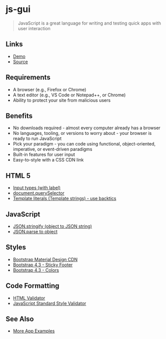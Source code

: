 # js-gui

> JavaScript is a great language for writing and testing quick apps with user interaction

## Links

- [Demo](https://deepakmalempati.github.io/js-gui/index.html)
- [Source](https://github.com/Deepakmalempati/js-gui)

## Requirements

- A browser (e.g., Firefox or Chrome)
- A text editor (e.g., VS Code or Notepad++, or Chrome)
- Ability to protect your site from malicious users

## Benefits

- No downloads required - almost every computer already has a browser
- No languages, tooling, or versions to worry about - your browser is ready to run JavaScript
- Pick your paradigm - you can code using functional, object-oriented, imperative, or event-driven paradigms
- Built-in features for user input
- Easy-to-style with a CSS CDN link

## HTML 5

- [Input types (with label)](https://developer.mozilla.org/en-US/docs/Web/HTML/Element/input)
- [document.querySelector](https://developer.mozilla.org/en-US/docs/Web/API/Document/querySelector)
- [Template literals (Template strings) - use backtics](https://developer.mozilla.org/en-US/docs/Web/JavaScript/Reference/Template_literals)

## JavaScript

- [JSON.stringify (object to JSON string)](https://developer.mozilla.org/en-US/docs/Web/JavaScript/Reference/Global_Objects/JSON/stringify)
- [JSON.parse to object](https://developer.mozilla.org/en-US/docs/Web/JavaScript/Reference/Global_Objects/JSON/parse)

## Styles

- [Bootstrap Material Design CDN](https://mdbootstrap.com/md-bootstrap-cdn/)
- [Bootstrap 4.3 - Sticky Footer](https://getbootstrap.com/docs/4.3/examples/sticky-footer/)
- [Bootstrap 4.3 - Colors](https://getbootstrap.com/docs/4.3/utilities/colors/)

## Code Formatting

- [HTML Validator](https://validator.w3.org/)
- [JavaScript Standard Style Validator](https://standardjs.com/demo.html)

## See Also

- [More App Examples](https://profcase.github.io/web-apps-list/)

